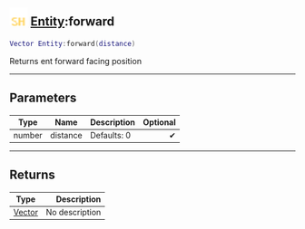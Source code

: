 ## <img src="../../.gitbook/assets/shared.png" width="32" height="32" /> [Entity](../entity/README.md):forward

```lua
Vector Entity:forward(distance)
```

Returns ent forward facing position

-----------------
## Parameters

| Type   | Name | Description | Optional |
| ------ | ---- | ----------- | -------: |
| number | distance | Defaults: 0 | ✔ |

-----------------
## Returns

| Type   | Description |
| ------ | ----------: |
| [Vector](../vector/README.md) | No description |
